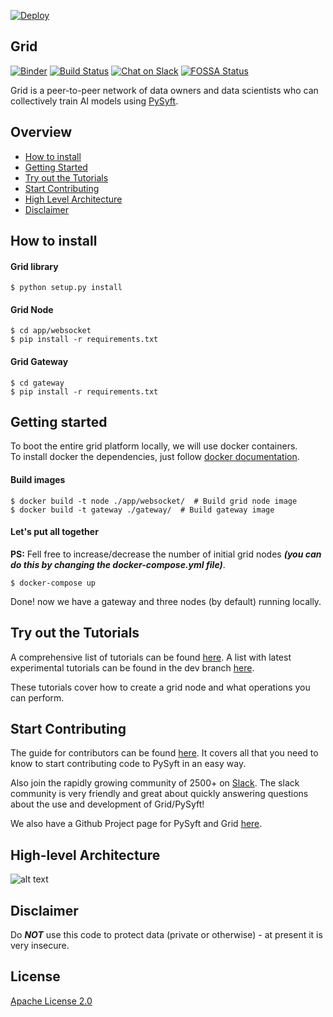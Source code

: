 [![Deploy](https://www.herokucdn.com/deploy/button.svg)](https://heroku.com/deploy)

## Grid

[![Binder](https://mybinder.org/badge.svg)](https://mybinder.org/v2/gh/OpenMined/Grid/master) [![Build Status](https://travis-ci.org/OpenMined/Grid.svg)](https://travis-ci.org/OpenMined/Grid) [![Chat on Slack](https://img.shields.io/badge/chat-on%20slack-7A5979.svg)](https://openmined.slack.com/messages/team_pysyft) [![FOSSA Status](https://app.fossa.io/api/projects/git%2Bgithub.com%2Fmatthew-mcateer%2FPySyft.svg?type=small)](https://app.fossa.io/projects/git%2Bgithub.com%2Fmatthew-mcateer%2FPySyft?ref=badge_small)

Grid is a peer-to-peer network of data owners and data scientists who can collectively train AI models using [PySyft](https://github.com/OpenMined/PySyft/).


## Overview
- [How to install](#how-to-install)
- [Getting Started](#getting-started)
- [Try out the Tutorials](#try-out-the-tutorials)
- [Start Contributing](#start-contributing)
- [High Level Architecture](#high-level-architecture)
- [Disclaimer](#disclaimer)

## How to install

#### Grid library
```
$ python setup.py install
```
#### Grid Node
```
$ cd app/websocket
$ pip install -r requirements.txt
```
#### Grid Gateway
```
$ cd gateway
$ pip install -r requirements.txt
```

## Getting started
To boot the entire grid platform locally, we will use docker containers.  
To install docker the dependencies, just follow [docker documentation](https://docs.docker.com/install/).


#### Build images
```
$ docker build -t node ./app/websocket/  # Build grid node image
$ docker build -t gateway ./gateway/  # Build gateway image
```

#### Let's put all together
**PS:** Fell free to increase/decrease the number of initial grid nodes ***(you can do this by changing the docker-compose.yml file)***.
```
$ docker-compose up
```
Done! now we have a gateway and three nodes (by default) running locally.

## Try out the Tutorials
A comprehensive list of tutorials can be found [here](https://github.com/OpenMined/Grid/tree/master/examples).
A list with latest experimental tutorials can be found in the dev branch [here](https://github.com/Quisher/Grid/tree/dev/examples).

These tutorials cover how to create a grid node and what operations you can perform.

## Start Contributing
The guide for contributors can be found [here](https://github.com/OpenMined/PySyft/tree/master/CONTRIBUTING.md). It covers all that you need to know to start contributing code to PySyft in an easy way.

Also join the rapidly growing community of 2500+ on [Slack](http://slack.openmined.org). The slack community is very friendly and great about quickly answering questions about the use and development of Grid/PySyft!

We also have a Github Project page for PySyft and Grid [here](https://github.com/orgs/OpenMined/projects/9).


## High-level Architecture

![alt text](art/Grid-Arch.png "High-level Architecture")


## Disclaimer
Do ***NOT*** use this code to protect data (private or otherwise) - at present it is very insecure.

## License

[Apache License 2.0](https://github.com/OpenMined/Grid/blob/master/LICENSE)
